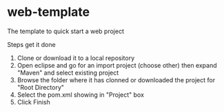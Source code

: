 # web-template
The template to quick start a web project

Steps get it done
1.  Clone or download it to a local repository
2.  Open eclipse and go for an import project (choose other) then expand "Maven" and select existing project
3.  Browse the folder where it has clonned or downloaded the project for "Root Directory"
4.  Select the pom.xml showing in "Project" box
5.  Click Finish
